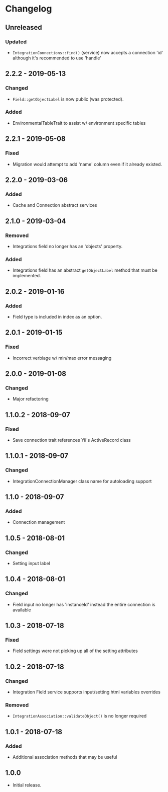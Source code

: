 Changelog
=========

## Unreleased
### Updated
- `IntegrationConnections::find()` (service) now accepts a connection 'id' although it's recommended to use 'handle'

## 2.2.2 - 2019-05-13
### Changed
- `Field::getObjectLabel` is now public (was protected).

### Added
- EnvironmentalTableTrait to assist w/ environment specific tables 

## 2.2.1 - 2019-05-08
### Fixed
- Migration would attempt to add 'name' column even if it already existed.

## 2.2.0 - 2019-03-06
### Added
- Cache and Connection abstract services

## 2.1.0 - 2019-03-04
### Removed
- Integrations field no longer has an 'objects' property.

### Added
- Integrations field has an abstract `getObjectLabel` method that must be implemented.

## 2.0.2 - 2019-01-16
### Added
- Field type is included in index as an option.

## 2.0.1 - 2019-01-15
### Fixed
- Incorrect verbiage w/ min/max error messaging

## 2.0.0 - 2019-01-08
### Changed
- Major refactoring 

## 1.1.0.2 - 2018-09-07
### Fixed
- Save connection trait references Yii's ActiveRecord class

## 1.1.0.1 - 2018-09-07
### Changed
- IntegrationConnectionManager class name for autoloading support

## 1.1.0 - 2018-09-07
### Added
- Connection management

## 1.0.5 - 2018-08-01
### Changed
- Setting input label

## 1.0.4 - 2018-08-01
### Changed
- Field input no longer has 'instanceId' instead the entire connection is available

## 1.0.3 - 2018-07-18
### Fixed
- Field settings were not picking up all of the setting attributes

## 1.0.2 - 2018-07-18
### Changed
- Integration Field service supports input/setting html variables overrides 

### Removed
- `IntegrationAssociation::validateObject()` is no longer required

## 1.0.1 - 2018-07-18
### Added
- Additional association methods that may be useful

## 1.0.0
- Initial release.
